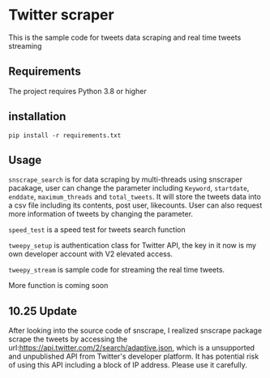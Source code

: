 # Twitter scraper

This is the sample code for tweets data scraping and real time tweets streaming

## Requirements

The project requires Python 3.8 or higher

## installation

    pip install -r requirements.txt

## Usage

`snscrape_search` is for data scraping by multi-threads using snscraper pacakage, user can change the parameter including `Keyword`, `startdate`, `enddate`, `maximum_threads` and `total_tweets`. It will store the tweets data into a csv file including its contents, post user, likecounts. User can also request more information of tweets by changing the parameter.

`speed_test` is a speed test for tweets search function

`tweepy_setup` is authentication class for Twitter API, the key in it now is my own developer account with V2 elevated access.

`tweepy_stream` is sample code for streaming the real time tweets.

More function is coming soon

## 10.25 Update
After looking into the source code of snscrape, I realized snscrape package scrape the tweets by accessing the url:https://api.twitter.com/2/search/adaptive.json, which is a unsupported and unpublished API from Twitter's developer platform. It has potential risk of using this API including a block of IP address. Please use it carefully.

